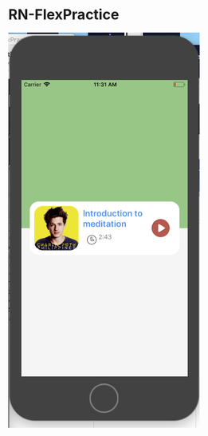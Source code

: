 # RN-FlexPractice
![alt text](https://github.com/maikhanh123/RN-FlexPractice-RV/blob/master/assets/creenV1.png)
